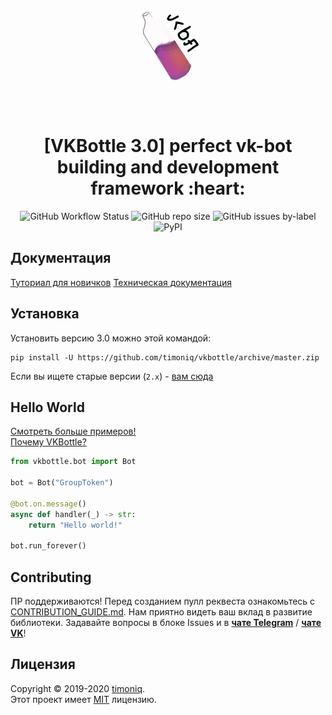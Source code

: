 <p align="center">
  <a href="https://github.com/tesseradecade/vbml">
    <img src="/docs/logo.jpg" width="200px" style="display: inline-block;">
  </a>
</p>
<h1 align="center">
  [VKBottle 3.0] perfect vk-bot building and development framework :heart:
</h1>
<p align="center">
  <img alt="GitHub Workflow Status" src="https://img.shields.io/github/workflow/status/timoniq/vkbottle/CI?style=flat-square">
  <img alt="GitHub repo size" src="https://img.shields.io/github/repo-size/timoniq/vkbottle?style=flat-square">
  <img alt="GitHub issues by-label" src="https://img.shields.io/github/issues/timoniq/vkbottle/bug?style=flat-square">
  <img alt="PyPI" src="https://img.shields.io/pypi/v/vkbottle?color=green&label=PyPI&style=flat-square">
</p>

## Документация

[Туториал для новичков](/docs/tutorial/index.md)
[Техническая документация](https://vkbottle.readthedocs.io/ru/latest)

## Установка

Установить версию 3.0 можно этой командой:

```shell script
pip install -U https://github.com/timoniq/vkbottle/archive/master.zip
```

Если вы ищете старые версии (`2.x`) - [вам сюда](https://github.com/timoniq/vkbottle/tree/v2.0)

## Hello World

[Смотреть больше примеров!](https://github.com/timoniq/vkbottle/tree/master/examples)  
[Почему VKBottle?](https://github.com/timoniq/vkbottle/blob/master/docs/why_vkbottle.md)

```python
from vkbottle.bot import Bot

bot = Bot("GroupToken")

@bot.on.message()
async def handler(_) -> str:
    return "Hello world!"

bot.run_forever()
```

## Contributing

ПР поддерживаются! Перед созданием пулл реквеста ознакомьтесь с [CONTRIBUTION_GUIDE.md](CONTRIBUTION_GUIDE.md). Нам приятно видеть ваш вклад в развитие библиотеки. Задавайте вопросы в блоке Issues и в [**чате Telegram**](https://t.me/vkbottle_ru) / [**чате VK**](https://vk.me/join/AJQ1d7fBUBM_800lhEe_AwJj)! 

## Лицензия

Copyright © 2019-2020 [timoniq](https://github.com/timoniq).  
Этот проект имеет [MIT](./LICENSE) лицензию.
